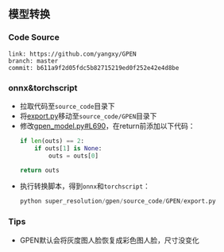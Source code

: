 ## 模型转换

### Code Source
```
link: https://github.com/yangxy/GPEN
branch: master
commit: b611a9f2d05fdc5b82715219ed0f252e42e4d8be
```

### onnx&torchscript
- 拉取代码至`source_code`目录下
- 将[export.py](./export.py)移动至`source_code/GPEN`目录下
- 修改[gpen_model.py#L690](https://github.com/yangxy/GPEN/blob/main/face_model/gpen_model.py#L690)，在return前添加以下代码：
    ```python
    if len(outs) == 2:
        if outs[1] is None:
            outs = outs[0]

    return outs
    ```
- 执行转换脚本，得到`onnx`和`torchscript`：
    ```python
    python super_resolution/gpen/source_code/GPEN/export.py
    ```


### Tips
- GPEN默认会将灰度图人脸恢复成彩色图人脸，尺寸没变化
